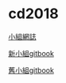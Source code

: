 # cd2018

[小組網誌](https://s40523123.github.io/cd2018/)

[新小組gitbook](https://www.gitbook.com/@cda2018/spaces)

[舊小組gitbook](https://www.gitbook.com/book/s40523123/cd_week3/details)
